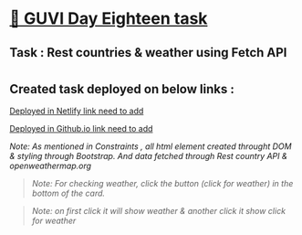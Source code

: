 # [🔗 GUVI Day Eighteen task]()

## Task : Rest countries & weather using Fetch API

#

## Created task deployed on below links :

<a href="">Deployed in Netlify link need to add</a>

<a href="">Deployed in Github.io link need to add</a>

<i>Note: As mentioned in Constraints , all html element created throught DOM & styling through Bootstrap. And data fetched through Rest country API & openweathermap.org</i>

> <i>Note: For checking weather, click the button (click for weather) in the bottom of the card.</i>

> <i>Note: on first click it will show weather & another click it show click for weather</i>

#
